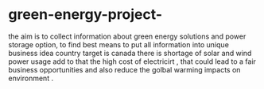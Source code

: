 # green-energy-project-
the aim is to collect information about green energy solutions and power storage option, to find best means to put all information into unique business idea country target is canada 
there is shortage of solar and wind power usage add to that the high cost of electricirt , that could lead to a fair business opportunities and also reduce the golbal warming impacts on environment .
